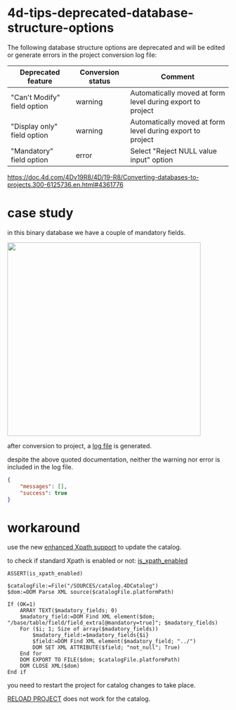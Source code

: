 # 4d-tips-deprecated-database-structure-options

The following database structure options are deprecated and will be edited or generate errors in the project conversion log file: 

|Deprecated feature	|Conversion status	|Comment|
|-|-|-|
|"Can't Modify" field option|	warning	|Automatically moved at form level during export to project|
|"Display only" field option|	warning	|Automatically moved at form level during export to project|
|"Mandatory" field option|	error	|Select "Reject NULL value input" option|

https://doc.4d.com/4Dv19R8/4D/19-R8/Converting-databases-to-projects.300-6125736.en.html#4361776

# case study

in this binary database we have a couple of mandatory fields.

<img width="440" alt="" src="https://github.com/miyako/4d-tips-deprecated-database-structure-options/assets/1725068/91347b41-617c-469a-86bf-140772524a45">

after conversion to project, a [log file](https://github.com/miyako/4d-tips-deprecated-database-structure-options/blob/main/example.4dbase/Logs/Conversion%202023-06-07T11-18-06.json) is generated.

despite the above quoted documentation, neither the warning nor error is included in the log file.

```json
{
	"messages": [],
	"success": true
}
```

# workaround

use the new [enhanced Xpath support](https://blog.4d.com/enhanced-xpath-support/) to update the catalog.

to check if standard Xpath is enabled or not: [is_xpath_enabled](example.4dbase/Project/Sources/Methods/is_xpath_enabled.4dm)

```4d
ASSERT(is_xpath_enabled)

$catalogFile:=File("/SOURCES/catalog.4DCatalog")
$dom:=DOM Parse XML source($catalogFile.platformPath)

If (OK=1)
	ARRAY TEXT($madatory_fields; 0)
	$madatory_field:=DOM Find XML element($dom; "/base/table/field/field_extra[@mandatory=true]"; $madatory_fields)
	For ($i; 1; Size of array($madatory_fields))
		$madatory_field:=$madatory_fields{$i}
		$field:=DOM Find XML element($madatory_field; "../")
		DOM SET XML ATTRIBUTE($field; "not_null"; True)
	End for 
	DOM EXPORT TO FILE($dom; $catalogFile.platformPath)
	DOM CLOSE XML($dom)
End if 
```

you need to restart the project for catalog changes to take place.

[RELOAD PROJECT](https://doc.4d.com/4Dv19/4D/19.6/RELOAD-PROJECT.301-6270050.en.html) does not work for the catalog.
